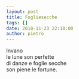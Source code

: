 ```yaml
---
layout: post
title: Fogliesecche
tags: []
date: 2010-11-23 22:10:00
author: pietro
---
```

Invano <br/>le lune son perfette<br/>di danze e foglie secche<br/>son piene le fortune.<br/>
